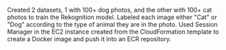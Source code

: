 Created 2 datasets, 1 with 100+ dog photos, and the other with 100+ cat photos to train the Rekognition model. Labeled each image either "Cat" or "Dog" according to the type of animal they are in the photo. Used Session Manager in the EC2 instance created from the CloudFormation template to create a Docker image and push it into an ECR repository.
